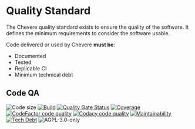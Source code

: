 # Quality Standard

The Chevere quality standard exists to ensure the quality of the software. It defines the minimum requirements to consider the software usable.

Code delivered or used by Chevere **must be**:

* Documented
* Tested
* Replicable CI
* Minimum technical debt

## Code QA

![Code size](https://img.shields.io/github/languages/code-size/chevere/chevere?style=flat-square) [![Build](https://img.shields.io/github/workflow/status/chevere/chevere/CI/master?style=flat-square)](https://github.com/chevere/chevere/actions) [![Quality Gate Status](https://img.shields.io/sonar/alert_status/chevere_chevere?server=https%3A%2F%2Fsonarcloud.io&style=flat-square)](https://sonarcloud.io/dashboard?id=chevere_chevere) [![Coverage](https://img.shields.io/sonar/coverage/chevere_chevere?server=https%3A%2F%2Fsonarcloud.io&style=flat-square)](https://sonarcloud.io/dashboard?id=chevere_chevere) [![CodeFactor code quality](https://img.shields.io/codefactor/grade/github/chevere/chevere?label=codefactor&style=flat-square)](https://www.codefactor.io/repository/github/chevere/chevere) [![Codacy code quality](https://img.shields.io/codacy/grade/b956754f8ff04aaa9ca24a6e4cc21661?label=codacy&style=flat-square)](https://www.codacy.com/gh/chevere/chevere/dashboard) [![Maintainability](https://img.shields.io/codeclimate/maintainability/chevere/chevere?style=flat-square)](https://codeclimate.com/github/chevere/chevere) [![Tech Debt](https://img.shields.io/codeclimate/tech-debt/chevere/chevere?style=flat-square)](https://codeclimate.com/github/chevere/chevere) ![AGPL-3.0-only](https://img.shields.io/github/license/chevere/chevere?style=flat-square)
